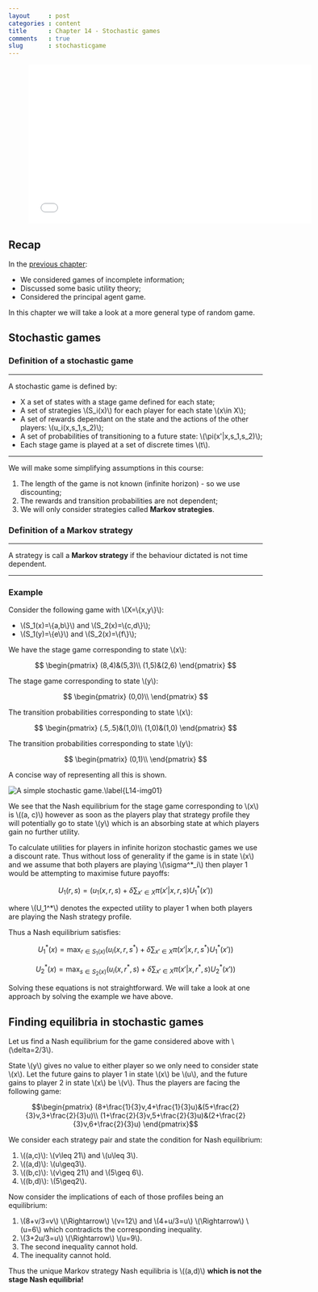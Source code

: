```yaml
---
layout     : post
categories : content
title      : Chapter 14 - Stochastic games
comments   : true
slug       : stochasticgame
---
```


<div class="video">
    <figure>
    <iframe width="560" height="315" src="//www.youtube.com/embed/_Fq8_Jg25pY" frameborder="0" allowfullscreen></iframe>
    </figure>
</div>

## Recap

In the [previous chapter]({{site.baseurl}}/Content/Chapter_13_Random_events_and_incomplete_information):

- We considered games of incomplete information;
- Discussed some basic utility theory;
- Considered the principal agent game.

In this chapter we will take a look at a more general type of random game.

## Stochastic games

### Definition of a stochastic game

---

A stochastic game is defined by:

- X a set of states with a stage game defined for each state;
- A set of strategies \\(S_i(x)\\) for each player for each state \\(x\in X\\);
- A set of rewards dependant on the state and the actions of the other players: \\(u_i(x,s_1,s_2)\\);
- A set of probabilities of transitioning to a future state: \\(\pi(x'\|x,s_1,s_2)\\);
- Each stage game is played at a set of discrete times \\(t\\).

---

We will make some simplifying assumptions in this course:

1. The length of the game is not known (infinite horizon) - so we use discounting;
2. The rewards and transition probabilities are not dependent;
3. We will only consider strategies called **Markov strategies**.

### Definition of a Markov strategy

---

A strategy is call a **Markov strategy** if the behaviour dictated is not time dependent.

---

### Example

Consider the following game with \\(X=\\{x,y\\}\\):

- \\(S_1(x)=\\{a,b\\}\\) and \\(S_2(x)=\\{c,d\\}\\);
- \\(S_1(y)=\\{e\\}\\) and \\(S_2(x)=\\{f\\}\\);

We have the stage game corresponding to state \\(x\\):

$$
\begin{pmatrix}
(8,4)&(5,3)\\
(1,5)&(2,6)
\end{pmatrix}
$$

The stage game corresponding to state \\(y\\):

$$
\begin{pmatrix}
(0,0)\\
\end{pmatrix}
$$

The transition probabilities corresponding to state \\(x\\):

$$
\begin{pmatrix}
(.5,.5)&(1,0)\\
(1,0)&(1,0)
\end{pmatrix}
$$

The transition probabilities corresponding to state \\(y\\):

$$
\begin{pmatrix}
(0,1)\\
\end{pmatrix}
$$

A concise way of representing all this is shown.

![A simple stochastic game.\label{L14-img01}]({{site.baseurl}}/Content/images/L14-img01.png)

We see that the Nash equilibrium for the stage game corresponding to \\(x\\) is \\((a, c)\\) however as soon as the players play that strategy profile they will potentially go to state \\(y\\) which is an absorbing state at which players gain no further utility.

To calculate utilities for players in infinite horizon stochastic games we use a discount rate. Thus without loss of generality if the game is in state \\(x\\) and we assume that both players are playing \\(\sigma^*_i\\) then player 1 would be attempting to maximise future payoffs:

$$U_1(r,s)=\left(u_1(x,r,s)+\delta\sum_{x'\in X}\pi(x'|x,r,s)U_1^*(x')\right)$$

where \\(U_1^*\\) denotes the expected utility to player 1 when both players are playing the Nash strategy profile.

Thus a Nash equilibrium satisfies:

$$U_1^*(x)=\max_{r\in S_1(x)}(u_i(x,r,s^* )+\delta\sum_{x'\in X}\pi(x'|x,r,s^*)U_1^*(x'))$$

$$U_2^*(x)=\max_{s\in S_2(x)}(u_i(x,r^*,s)+\delta\sum_{x'\in X}\pi(x'|x,r^*,s)U_2^*(x'))$$

Solving these equations is not straightforward. We will take a look at one approach by solving the example we have above.

## Finding equilibria in stochastic games

Let us find a Nash equilibrium for the game considered above with \\(\delta=2/3\\).

State \\(y\\) gives no value to either player so we only need to consider state \\(x\\). Let the future gains to player 1 in state \\(x\\) be \\(u\\), and the future gains to player 2 in state \\(x\\) be \\(v\\). Thus the players are facing the following game:

$$\begin{pmatrix}
(8+\frac{1}{3}v,4+\frac{1}{3}u)&(5+\frac{2}{3}v,3+\frac{2}{3}u)\\
(1+\frac{2}{3}v,5+\frac{2}{3}u)&(2+\frac{2}{3}v,6+\frac{2}{3}u)
\end{pmatrix}$$

We consider each strategy pair and state the condition for Nash equilibrium:

1. \\((a,c)\\): \\(v\leq 21\\) and \\(u\leq 3\\).
2. \\((a,d)\\): \\(u\geq3\\).
3. \\((b,c)\\): \\(v\geq 21\\) and \\(5\geq 6\\).
4. \\((b,d)\\): \\(5\geq2\\).

Now consider the implications of each of those profiles being an equilibrium:

1. \\(8+v/3=v\\) \\(\Rightarrow\\) \\(v=12\\) and \\(4+u/3=u\\) \\(\Rightarrow\\) \\(u=6\\) which contradicts the corresponding inequality.
2. \\(3+2u/3=u\\) \\(\Rightarrow\\) \\(u=9\\).
3. The second inequality cannot hold.
4. The inequality cannot hold.

Thus the unique Markov strategy Nash equilibria is \\((a,d)\\) **which is not the stage Nash equilibria!**
